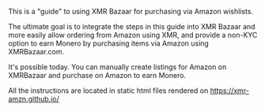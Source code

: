 This is a "guide" to using XMR Bazaar for purchasing via Amazon wishlists.

The ultimate goal is to integrate the steps in this guide into XMR Bazaar and more easily allow ordering from Amazon using XMR, and provide a non-KYC option to earn Monero by purchasing items via Amazon using XMRBazaar.com.

It's possible today. You can manually create listings for Amazon on XMRBazaar and purchase on Amazon to earn Monero.

All the instructions are located in static html files rendered on https://xmr-amzn.github.io/ 
